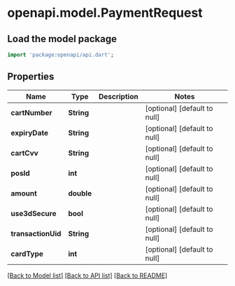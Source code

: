 # openapi.model.PaymentRequest

## Load the model package
```dart
import 'package:openapi/api.dart';
```

## Properties
Name | Type | Description | Notes
------------ | ------------- | ------------- | -------------
**cartNumber** | **String** |  | [optional] [default to null]
**expiryDate** | **String** |  | [optional] [default to null]
**cartCvv** | **String** |  | [optional] [default to null]
**posId** | **int** |  | [optional] [default to null]
**amount** | **double** |  | [optional] [default to null]
**use3dSecure** | **bool** |  | [optional] [default to null]
**transactionUid** | **String** |  | [optional] [default to null]
**cardType** | **int** |  | [optional] [default to null]

[[Back to Model list]](../README.md#documentation-for-models) [[Back to API list]](../README.md#documentation-for-api-endpoints) [[Back to README]](../README.md)


